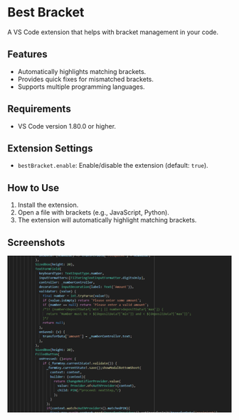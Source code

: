 # Best Bracket

A VS Code extension that helps with bracket management in your code.

## Features
- Automatically highlights matching brackets.  
- Provides quick fixes for mismatched brackets.  
- Supports multiple programming languages.  

## Requirements
- VS Code version 1.80.0 or higher.  

## Extension Settings
- `bestBracket.enable`: Enable/disable the extension (default: `true`).  

## How to Use
1. Install the extension.  
2. Open a file with brackets (e.g., JavaScript, Python).  
3. The extension will automatically highlight matching brackets.  

## Screenshots
![Demo Screenshot](./images/demo.png)  